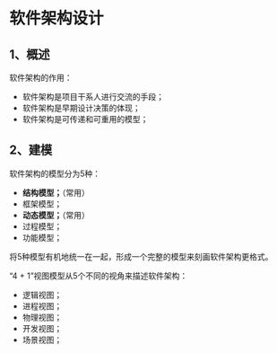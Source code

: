 # 软件架构设计

## 1、概述

软件架构的作用：

- 软件架构是项目干系人进行交流的手段；
- 软件架构是早期设计决策的体现；
- 软件架构是可传递和可重用的模型；

## 2、建模

软件架构的模型分为5种：

- **结构模型；**（常用）
- 框架模型；
- **动态模型；**（常用）
- 过程模型；
- 功能模型；

将5种模型有机地统一在一起，形成一个完整的模型来刻画软件架构更格式。

“4 + 1”视图模型从5个不同的视角来描述软件架构：

- 逻辑视图；
- 进程视图；
- 物理视图；
- 开发视图；
- 场景视图；